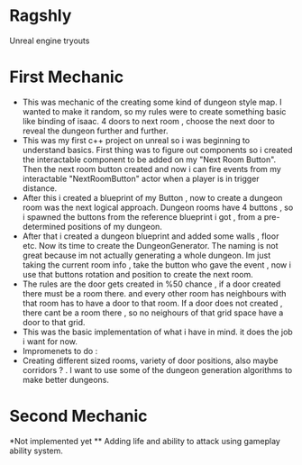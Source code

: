 # Ragshly
Unreal engine tryouts


# First Mechanic

- This was mechanic of the creating some kind of dungeon style map. I wanted to make it random, so my rules were to create something basic like binding of isaac. 4 doors to next room , choose the next door to reveal the dungeon further and further.
- This was my first c++ project on unreal so i was beginning to understand basics. First thing was to figure out components so i created the interactable component to be added on my "Next Room Button". Then the next room button created and now i can fire events from my interactable "NextRoomButton" actor when a player is in trigger distance.
- After this i created a blueprint of my Button , now to create a dungeon room was the next logical approach. Dungeon rooms have 4 buttons , so i spawned the buttons from the reference blueprint i got , from a pre-determined positions of my dungeon.
- After that i created a dungeon blueprint and added some walls , floor etc. Now its time to create the DungeonGenerator. The naming is not great because im not actually generating a whole dungeon. Im just taking the current room info , take the button who gave the event , now i use that buttons rotation and position to create the next room.
- The rules are the door gets created in %50 chance , if a door created there must be a room there. and every other room has neighbours with that room has to have a door to that room. If a door does not created , there cant be a room there , so no neighours of that grid space have a door to that grid.
- This was the basic implementation of what i have in mind. it does the job i want for now.
- Impromenets to do :
-  Creating different sized rooms, variety of door positions, also maybe corridors ? . I want to use some of the dungeon generation algorithms to make better dungeons.
# Second Mechanic
*Not implemented yet
 ** Adding life and ability to attack using gameplay ability system.
